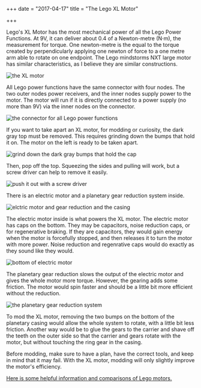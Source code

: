 +++
date = "2017-04-17"
title = "The Lego XL Motor"

+++

Lego's XL Motor has the most mechanical power of all the Lego Power Functions. At 9V, it can deliver about 0.4 of a Newton-metre (N·m), the measurement for torque. One newton-metre is the equal to the torque created by perpendicularly applying one newton of force to a one metre arm able to rotate on one endpoint. The  Lego mindstorms NXT large motor has similar characteristics, as I believe they are similar constructions.

![the XL motor](/blog_imgs/XLmotor.jpg)

All Lego power functions have the same connector with four nodes. The two outer nodes power receivers, and the inner nodes supply power to the motor. The motor will run if it is directly connected to a power supply (no more than 9V) via the inner nodes on the connector.

![the connector for all Lego power functions](/blog_imgs/pfconnector.jpg)

If you want to take apart an XL motor, for modding or curiosity, the dark gray top must be removed. This requires grinding down the bumps that hold it on. The motor on the left is ready to be taken apart.

![grind down the dark gray bumps that hold the cap](/blog_imgs/comparisondeconstruction.jpg)

Then, pop off the top. Squeezing the sides and pulling will work, but a screw driver can help to remove it easily.

![push it out with a screw driver](/blog_imgs/XLdeconstruct.jpg)

There is an electric motor and a planetary gear reduction system inside.

![elctric motor and gear reduction and the casing](/blog_imgs/XLinsides.jpg)

The electric motor inside is what powers the XL motor. The electric motor has caps on the bottom. They may be capacitors, noise reduction caps, or for regenerative braking. If they are capacitors, they would gain energy when the motor is forcefully stopped, and then releases it to turn the motor with more power. Noise reduction and regenrative caps would do exactly as they sound like they would.

![bottom of electric motor](/blog_imgs/XLelectricmotor.jpg)

The planetary gear reduction slows the output of the electric motor and gives the whole motor more torque. However, the gearing adds some friction. The motor would spin faster and should be a little bit more efficient without the reduction.

![the planetary gear reduction system](/blog_imgs/planetary.jpg)

To mod the XL motor, removing the two bumps on the bottom of the planetary casing would allow the whole system to rotate, with a little bit less friction. Another way would be to glue the gears to the carrier and shave off the teeth on the outer side so that the carrier and gears rotate with the motor, but without touching the ring gear in the casing.

Before modding, make sure to have a plan, have the correct tools, and keep in mind that it may fail. With the XL motor, modding will only slightly improve the motor's efficiency.

[Here is some helpful information and comparisons of Lego motors.](http://www.philohome.com/motors/motorcomp.htm)
